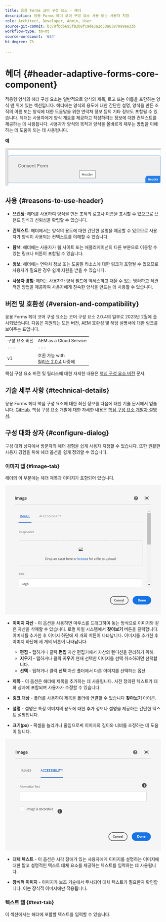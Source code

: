 ```yaml
---
title: 응용 Forms 코어 구성 요소 - 헤더
description: 응용 Forms 헤더 코어 구성 요소 사용 또는 사용자 지정
role: Architect, Developer, Admin, User
source-git-commit: b378fbd5695f82b8fc9de3a2d53a8387099ae33b
workflow-type: tm+mt
source-wordcount: '654'
ht-degree: 7%

---
```



# 헤더 {#header-adaptive-forms-core-component}

적응형 양식의 헤더 구성 요소는 일반적으로 양식의 제목, 로고 또는 이름을 포함하는 양식 맨 위에 있는 섹션입니다. 헤더에는 양식의 용도에 대한 간단한 설명, 양식을 만든 조직의 이름 또는 양식에 대한 도움말을 위한 연락처 정보 등의 기타 정보도 포함될 수 있습니다. 헤더는 사용자에게 양식 개요를 제공하고 작성하려는 정보에 대한 컨텍스트를 제공하는 데 사용됩니다. 사용자가 양식의 목적과 양식을 올바르게 채우는 방법을 이해하는 데 도움이 되는 데 사용됩니다.

**예**

![](/help/adaptive-forms/assets/header.png)

## 사용 {#reasons-to-use-header}

* **브랜딩**: 헤더를 사용하여 양식을 만든 조직의 로고나 이름을 표시할 수 있으므로 브랜드 인식과 신뢰성을 확립할 수 있습니다.

* **컨텍스트**: 헤더에서는 양식의 용도에 대한 간단한 설명을 제공할 수 있으므로 사용자가 양식이 사용되는 컨텍스트를 이해할 수 있습니다.

* **탐색**: 헤더에는 사용자가 웹 사이트 또는 애플리케이션의 다른 부분으로 이동할 수 있는 링크나 버튼이 포함될 수 있습니다.

* **정보**: 헤더에는 연락처 정보 또는 도움말 리소스에 대한 링크가 포함될 수 있으므로 사용자가 필요한 경우 쉽게 지원을 받을 수 있습니다.

* **사용자 경험**: 헤더는 사용자가 양식 필드에 액세스하고 채울 수 있는 명확하고 직관적인 방법을 제공하여 사용자에게 친숙한 양식을 만드는 데 사용할 수 있습니다.

## 버전 및 호환성 {#version-and-compatibility}

응용 Forms 헤더 코어 구성 요소는 코어 구성 요소 2.0.4의 일부로 2023년 2월에 출시되었습니다. 다음은 지원되는 모든 버전, AEM 호환성 및 해당 설명서에 대한 링크를 보여주는 표입니다.

|  |  |
|---|---|
| 구성 요소 버전 | AEM as a Cloud Service |
| --- | --- |
| v1 | 호환 가능 with<br>[릴리스 2.0.4](/help/versions.md) 나중에 | 호환 가능 | 호환 가능 |
핵심 구성 요소 버전 및 릴리스에 대한 자세한 내용은 [핵심 구성 요소 버전](/help/versions.md) 문서.


<!-- ## Sample Component Output {#sample-component-output}

To experience the Accordion Component as well as see examples of its configuration options as well as HTML and JSON output, visit the [Component Library](https://adobe.com/go/aem_cmp_library_accordion). -->


## 기술 세부 사항 {#technical-details}

응용 Forms 헤더 핵심 구성 요소에 대한 최신 정보를 다음에 대한 기술 문서에서 얻습니다. [GitHub](https://github.com/adobe/aem-core-forms-components/tree/master/ui.af.apps/src/main/content/jcr_root/apps/core/fd/components/form/pageheader/v1/pageheader). 핵심 구성 요소 개발에 대한 자세한 내용은 [핵심 구성 요소 개발자 설명서](/help/developing/overview.md).

## 구성 대화 상자 {#configure-dialog}

구성 대화 상자에서 방문자의 헤더 경험을 쉽게 사용자 지정할 수 있습니다. 또한 원활한 사용자 경험을 위해 헤더 옵션을 쉽게 정의할 수 있습니다.

### 이미지 탭 {#image-tab}

헤더의 이 부분에는 헤더 제목과 이미지가 포함되어 있습니다.

![Imagetab](/help/adaptive-forms/assets/header_image.png)

* **이미지 자산** - 이 옵션을 사용하면 마우스를 드래그하여 놓는 방식으로 이미지와 같은 자산을 삭제할 수 있습니다. 로컬 파일 시스템에서 **찾아보기** 버튼을 클릭합니다. 이미지를 추가한 후 이미지 하단에 세 개의 버튼이 나타납니다. 이미지를 추가한 후 이미지 하단에 세 개의 버튼이 나타납니다.
   * **편집** - 탭하거나 클릭 **편집** 자산 편집기에서 자산의 렌디션을 관리하기 위해.
   * **지우기** - 탭하거나 클릭 **지우기** 현재 선택한 이미지를 선택 취소하려면 선택합니다.
   * **선택** - 탭하거나 클릭 **선택**  자산 폴더에서 다른 이미지를 선택하는 옵션.

* **제목** - 이 옵션은 헤더에 제목을 추가하는 데 사용됩니다. 사전 정의된 텍스트가 대화 상자에 포함되며 사용자가 수정할 수 있습니다.
* **링크 대상** - 폴더를 사용하여 제목을 폴더에 연결할 수 있습니다 **찾아보기** 아이콘.
* **설명** - 설명은 특정 이미지의 용도에 대한 추가 정보나 설명을 제공하는 간단한 텍스트 설명입니다.
* **크기(px)** - 픽셀을 늘리거나 줄임으로써 이미지의 길이와 너비를 조정하는 데 도움이 됩니다.

![accessibilitytab](/help/adaptive-forms/assets/header_accessibility.png)

* **대체 텍스트** - 이 옵션은 시각 장애가 있는 사용자에게 이미지를 설명하는 이미지에 대한 짧고 설명적인 텍스트 대체 요소를 제공하는 텍스트를 입력하는 데 사용됩니다.

* **장식적 이미지** - 이미지가 보조 기술에서 무시되어 대체 텍스트가 필요한지 확인합니다. 이는 장식적 이미지에만 적용됩니다.

### 텍스트 탭 {#text-tab}

이 섹션에서는 헤더에 포함할 텍스트를 입력할 수 있습니다.




